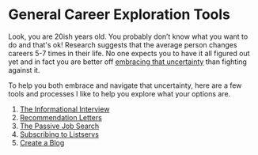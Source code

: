 # General Career Exploration Tools

Look, you are 20ish years old. You probably don’t know what you want to do and that's ok! Research suggests that the average person changes careers 5-7 times in their life. No one expects you to have it all figured out yet and in fact you are better off [embracing that uncertainty](https://nesslabs.com/liberating-uncertainty) than fighting against it. 

To help you both embrace and navigate that uncertainty, here are a few tools and processes I like to help you explore what your options are.

1. [The Informational Interview](../general_tips/informational_interview.md)
2. [Recommendation Letters](../general_tips/rec_letters.md)
3. [The Passive Job Search](../general_tips/passive_search.md)
4. [Subscribing to Listservs](../general_tips/listservs.md)
5. [Create a Blog](../general_tips/blog.md)
